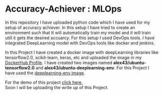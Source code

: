 # Accuracy-Achiever : MLOps
In this repository I have uploaded python code which I have used for my setup of accuracy achiever. In this setup I have tried to create an environment such that It will automatically train my model and it will train utill it gets the desired accuarcy. For this setup I used DevOps tools. I have integrated DeepLearning model with DevOps tools like docker and jenkins.<br>

In this Project I have created a docker image with deepLearning libraries like tensorflow2.0, scikit-learn, keras, etc and uploaded the image in my <a href="https://hub.docker.com/u/alex43">DockerHub Profile</a>. I have created two images named <b>alex43/ubuntu-tensorflow2.0</b> and <b>alex43/ubuntu-deeplearning-env</b>. For this Project I have used the <a href="https://hub.docker.com/r/alex43/ubuntu-deeplearning-env">deeplearning-env image</a>.<br>

For the demo of this project <a href="https://www.linkedin.com/posts/abhinavdubey26_mlops-machinelearning-deeplearning-activity-6672503330020970496-cBWO">click here.</a><br>
Soon I will be uploading the write up of this Project.
